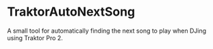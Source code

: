 # TraktorAutoNextSong
A small tool for automatically finding the next song to play when DJing using Traktor Pro 2.
